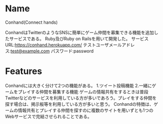 
# Name

Conhand(Connect hands)

ConhandはTwitterのようなSNSに簡単にゲーム仲間を募集できる機能を追加したサービスである。
Ruby及びRuby on Railsを用いて開発した。
サービスURL:https://conhand.herokuapp.com/
テストユーザメールアドレス:test@example.com
パスワード:password

# Features

Conhandには大きく分けて2つの機能がある。
1.ツイート投稿機能
2.一緒にゲームをプレイする仲間を募集する機能
 ゲームの情報共有をするときは普段Twitterなどのサービスを利用している方が多いであろう。プレイをする仲間を探す場合は、掲示板等を利用している方が多いと思う。
Conhandの特徴は、ゲームの情報共有とプレイする仲間を探すのに複数のサイトを用いずとも1つのWebサービスで完結させられることである。


